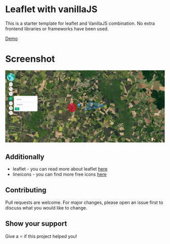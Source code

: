 # Leaflet with vanillaJS

This is a starter template for leaflet and VanillaJS combination. No extra frontend libraries or frameworks have been used.

[Demo](https://leaflet-vanillajs-starter.firebaseapp.com/)

# Screenshot

![Optional Text](/leaflet-preview.png)

## Additionally

- leaflet - you can read more about leaflet [here](https://leafletjs.com/)
- lineicons - you can find more free icons [here](https://lineicons.com/)

## Contributing
Pull requests are welcome. For major changes, please open an issue first to discuss what you would like to change.

## Show your support

Give a ⭐️ if this project helped you!
